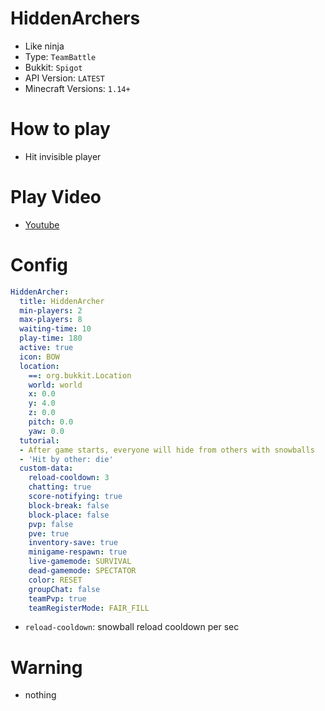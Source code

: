 # HiddenArchers
- Like ninja
- Type: `TeamBattle`
- Bukkit: `Spigot` 
- API Version: `LATEST`
- Minecraft Versions: `1.14+`

# How to play
- Hit invisible player

# Play Video
- [Youtube](https://www.youtube.com/watch?v=qgSD38AAc6A)

# Config
```yaml
HiddenArcher:
  title: HiddenArcher
  min-players: 2
  max-players: 8
  waiting-time: 10
  play-time: 180
  active: true
  icon: BOW
  location:
    ==: org.bukkit.Location
    world: world
    x: 0.0
    y: 4.0
    z: 0.0
    pitch: 0.0
    yaw: 0.0
  tutorial:
  - After game starts, everyone will hide from others with snowballs
  - 'Hit by other: die'
  custom-data:
    reload-cooldown: 3
    chatting: true
    score-notifying: true
    block-break: false
    block-place: false
    pvp: false
    pve: true
    inventory-save: true
    minigame-respawn: true
    live-gamemode: SURVIVAL
    dead-gamemode: SPECTATOR
    color: RESET
    groupChat: false
    teamPvp: true
    teamRegisterMode: FAIR_FILL
```
- `reload-cooldown`: snowball reload cooldown per sec

# Warning
- nothing